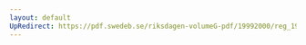 ```yaml
---
layout: default
UpRedirect: https://pdf.swedeb.se/riksdagen-volumeG-pdf/19992000/reg_19992000/reg_19992000_0382.pdf
---
```

